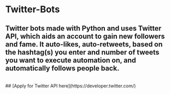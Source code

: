 # Twitter-Bots
## Twitter bots made with Python and uses Twitter API, which aids an account to gain new followers and fame. It auto-likes, auto-retweets, based on the hashtag(s) you enter and number of tweets you want to execute automation on, and automatically follows people back.
<br>
## [Apply for Twitter API here](https://developer.twitter.com/)
